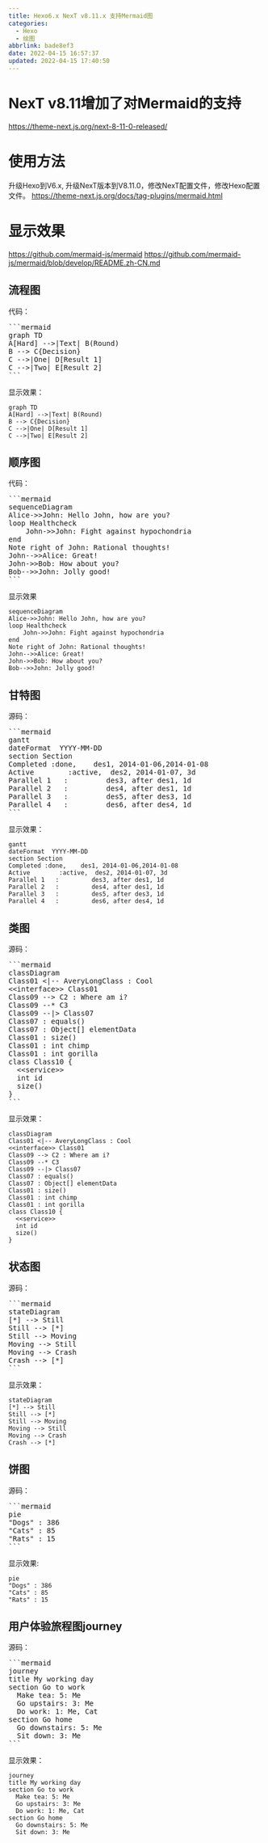 ```yaml
---
title: Hexo6.x NexT v8.11.x 支持Mermaid图
categories:
  - Hexo
  - 绘图
abbrlink: bade8ef3
date: 2022-04-15 16:57:37
updated: 2022-04-15 17:40:50
---
```

# NexT v8.11增加了对Mermaid的支持
https://theme-next.js.org/next-8-11-0-released/

# 使用方法
升级Hexo到V6.x, 升级NexT版本到V8.11.0，修改NexT配置文件，修改Hexo配置文件。
https://theme-next.js.org/docs/tag-plugins/mermaid.html

# 显示效果

https://github.com/mermaid-js/mermaid
https://github.com/mermaid-js/mermaid/blob/develop/README.zh-CN.md

## 流程图
代码：

<pre>
&#96;&#96;&#96;mermaid
graph TD
A[Hard] --&gt;|Text| B(Round)
B --&gt; C{Decision}
C --&gt;|One| D[Result 1]
C --&gt;|Two| E[Result 2]
&#96;&#96;&#96;
</pre>

显示效果：

```mermaid
graph TD
A[Hard] -->|Text| B(Round)
B --> C{Decision}
C -->|One| D[Result 1]
C -->|Two| E[Result 2]
```

<!-- more -->

## 顺序图
代码：

<pre>
&#96;&#96;&#96;mermaid
sequenceDiagram
Alice-&gt;&gt;John: Hello John, how are you?
loop Healthcheck
    John-&gt;&gt;John: Fight against hypochondria
end
Note right of John: Rational thoughts!
John--&gt;&gt;Alice: Great!
John-&gt;&gt;Bob: How about you?
Bob--&gt;&gt;John: Jolly good!
&#96;&#96;&#96;
</pre>

显示效果

```mermaid
sequenceDiagram
Alice->>John: Hello John, how are you?
loop Healthcheck
    John->>John: Fight against hypochondria
end
Note right of John: Rational thoughts!
John-->>Alice: Great!
John->>Bob: How about you?
Bob-->>John: Jolly good!
```

## 甘特图
源码：

<pre>
&#96;&#96;&#96;mermaid
gantt
dateFormat  YYYY-MM-DD
section Section
Completed :done,    des1, 2014-01-06,2014-01-08
Active        :active,  des2, 2014-01-07, 3d
Parallel 1   :         des3, after des1, 1d
Parallel 2   :         des4, after des1, 1d
Parallel 3   :         des5, after des3, 1d
Parallel 4   :         des6, after des4, 1d
&#96;&#96;&#96;
</pre>

显示效果：

```mermaid
gantt
dateFormat  YYYY-MM-DD
section Section
Completed :done,    des1, 2014-01-06,2014-01-08
Active        :active,  des2, 2014-01-07, 3d
Parallel 1   :         des3, after des1, 1d
Parallel 2   :         des4, after des1, 1d
Parallel 3   :         des5, after des3, 1d
Parallel 4   :         des6, after des4, 1d
```

## 类图
源码：

<pre>
&#96;&#96;&#96;mermaid
classDiagram
Class01 &lt;|-- AveryLongClass : Cool
&lt;&lt;interface&gt;&gt; Class01
Class09 --&gt; C2 : Where am i?
Class09 --* C3
Class09 --|&gt; Class07
Class07 : equals()
Class07 : Object[] elementData
Class01 : size()
Class01 : int chimp
Class01 : int gorilla
class Class10 {
  &lt;&lt;service&gt;&gt;
  int id
  size()
}
&#96;&#96;&#96;
</pre>

显示效果：
```mermaid
classDiagram
Class01 <|-- AveryLongClass : Cool
<<interface>> Class01
Class09 --> C2 : Where am i?
Class09 --* C3
Class09 --|> Class07
Class07 : equals()
Class07 : Object[] elementData
Class01 : size()
Class01 : int chimp
Class01 : int gorilla
class Class10 {
  <<service>>
  int id
  size()
}
```

## 状态图
源码：

<pre>
&#96;&#96;&#96;mermaid
stateDiagram
[*] --&gt; Still
Still --&gt; [*]
Still --&gt; Moving
Moving --&gt; Still
Moving --&gt; Crash
Crash --&gt; [*]
&#96;&#96;&#96;
</pre>

显示效果：

```mermaid
stateDiagram
[*] --> Still
Still --> [*]
Still --> Moving
Moving --> Still
Moving --> Crash
Crash --> [*]
```

## 饼图
源码：

<pre>
&#96;&#96;&#96;mermaid
pie
"Dogs" : 386
"Cats" : 85
"Rats" : 15
&#96;&#96;&#96;
</pre>

显示效果:

```mermaid
pie
"Dogs" : 386
"Cats" : 85
"Rats" : 15
```

## 用户体验旅程图journey
源码：

<pre>
&#96;&#96;&#96;mermaid
journey
title My working day
section Go to work
  Make tea: 5: Me
  Go upstairs: 3: Me
  Do work: 1: Me, Cat
section Go home
  Go downstairs: 5: Me
  Sit down: 3: Me
&#96;&#96;&#96;
</pre>

显示效果：

```mermaid
journey
title My working day
section Go to work
  Make tea: 5: Me
  Go upstairs: 3: Me
  Do work: 1: Me, Cat
section Go home
  Go downstairs: 5: Me
  Sit down: 3: Me
```
